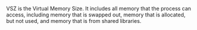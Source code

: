 VSZ is the Virtual Memory Size. It includes all memory that the process can access, including memory that is swapped out, memory that is allocated, but not used, and memory that is from shared libraries.
